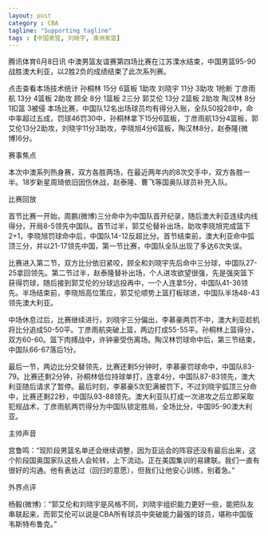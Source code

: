 ```yaml
---
layout: post
category : CBA
tagline: "Supporting tagline"
tags : [中国男篮, 刘晓宇, 澳洲男篮]
---
```


腾讯体育6月8日讯 中澳男篮友谊赛第四场比赛在江苏溧水结束，中国男篮95-90战胜澳大利亚，以2胜2负的成绩结束了此次系列赛。

点击查看本场技术统计
孙桐林	15分	6篮板	1助攻	刘晓宇	11分	3助攻	1抢断
丁彦雨航	13分	4篮板	2助攻	顾全	8分	1篮板	2三分
郭艾伦	13分	2篮板	2助攻	陶汉林	8分	1扣篮	3被侵
本场比赛，中国队12名出场球员均有得分入账，全队50投28中，命中率超过五成，罚球46罚30中，孙桐林拿下15分6篮板，丁彦雨航13分4篮板，郭艾伦13分2助攻，刘晓宇11分3助攻，李晓旭4分6篮板，陶汉林8分，赵泰隆(微博)6分。

赛事焦点

本次中澳系列热身赛，双方各胜两场，在最近两年内的8次交手中，双方各胜一半。18岁新星周琦依旧因伤休战，赵泰隆、曹飞等国奥队球员补充入队。

比赛回放

首节比赛一开始，周鹏(微博)三分命中为中国队首开纪录，随后澳大利亚连续内线得分，开局8-5领先中国队。首节过半，郭艾伦替补出场，助攻李晓旭完成篮下2+1，李晓旭罚球命中后，中国队14-12反超比分。首节结束前，澳大利亚命中弧顶三分，并以21-17领先中国，第一节比赛，中国队全队出现了多达6次失误。

比赛进入第二节，双方比分依旧紧咬，顾全和刘晓宇先后命中三分球，中国队27-25拿回领先。第二节过半，赵泰隆替补出场，个人进攻欲望很强，先是强突篮下获得罚球，随后接到郭艾伦的分球远投再中，一个人连拿5分，中国队41-36领先。半场结束前，李晓旭高位策应，郭艾伦顺势上篮打板球进，中国队半场48-43领先澳大利亚。

中场休息过后，比赛继续进行，刘晓宇三分偏出，李慕豪两罚不中，澳大利亚趁机将比分追成50-50平。丁彦雨航突破上篮，两边打成55-55平。孙桐林上篮得分，双方60-60。篮下肉搏战中，许钟豪受伤离场。陶汉林罚球命中后，第三节结束，中国队66-67落后1分。

最后一节，两边比分交替领先，比赛还剩5分钟时，李慕豪罚球命中，中国队83-79。比赛还剩2分钟，孙桐林低位持球单打，连拿4分，中国队87-83领先，澳大利亚随后请求了暂停。最后时刻，李慕豪5次犯满被罚下，不过刘晓宇弧顶三分命中，比赛还剩22秒，中国队93-88领先。澳大利亚队打成一次进攻之后立即采取犯规战术，丁彦雨航两罚得分为中国队锁定胜局，全场比分，中国95-90澳大利亚。

主帅声音

宫鲁鸣：“现阶段男篮名单还会继续调整，因为亚运会的阵容还没有最后出来，这个阶段国奥国家队这些人会轮转，上下流动。正在美国集训的易建联。我们一直有很好的沟通。他有表达过（回归的意愿），但我们让他安心训练，别着急。”

外界点评

杨毅(微博)：“郭艾伦和刘晓宇是风格不同，刘晓宇组织能力更好一些，能把队友串联起来，而郭艾伦可以说是CBA所有球员中突破能力最强的球员，堪称中国版韦斯特布鲁克。”

